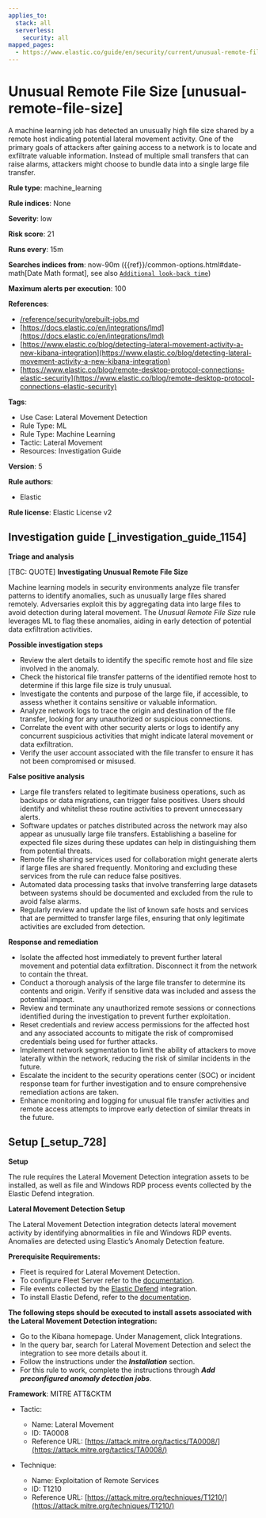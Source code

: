 ```yaml
---
applies_to:
  stack: all
  serverless:
    security: all
mapped_pages:
  - https://www.elastic.co/guide/en/security/current/unusual-remote-file-size.html
---
```


# Unusual Remote File Size [unusual-remote-file-size]

A machine learning job has detected an unusually high file size shared by a remote host indicating potential lateral movement activity. One of the primary goals of attackers after gaining access to a network is to locate and exfiltrate valuable information. Instead of multiple small transfers that can raise alarms, attackers might choose to bundle data into a single large file transfer.

**Rule type**: machine_learning

**Rule indices**: None

**Severity**: low

**Risk score**: 21

**Runs every**: 15m

**Searches indices from**: now-90m ({{ref}}/common-options.html#date-math[Date Math format], see also [`Additional look-back time`](docs-content://solutions/security/detect-and-alert/create-detection-rule.md#rule-schedule))

**Maximum alerts per execution**: 100

**References**:

* [/reference/security/prebuilt-jobs.md](/reference/prebuilt-jobs.md)
* [https://docs.elastic.co/en/integrations/lmd](https://docs.elastic.co/en/integrations/lmd)
* [https://www.elastic.co/blog/detecting-lateral-movement-activity-a-new-kibana-integration](https://www.elastic.co/blog/detecting-lateral-movement-activity-a-new-kibana-integration)
* [https://www.elastic.co/blog/remote-desktop-protocol-connections-elastic-security](https://www.elastic.co/blog/remote-desktop-protocol-connections-elastic-security)

**Tags**:

* Use Case: Lateral Movement Detection
* Rule Type: ML
* Rule Type: Machine Learning
* Tactic: Lateral Movement
* Resources: Investigation Guide

**Version**: 5

**Rule authors**:

* Elastic

**Rule license**: Elastic License v2

## Investigation guide [_investigation_guide_1154]

**Triage and analysis**

[TBC: QUOTE]
**Investigating Unusual Remote File Size**

Machine learning models in security environments analyze file transfer patterns to identify anomalies, such as unusually large files shared remotely. Adversaries exploit this by aggregating data into large files to avoid detection during lateral movement. The *Unusual Remote File Size* rule leverages ML to flag these anomalies, aiding in early detection of potential data exfiltration activities.

**Possible investigation steps**

* Review the alert details to identify the specific remote host and file size involved in the anomaly.
* Check the historical file transfer patterns of the identified remote host to determine if this large file size is truly unusual.
* Investigate the contents and purpose of the large file, if accessible, to assess whether it contains sensitive or valuable information.
* Analyze network logs to trace the origin and destination of the file transfer, looking for any unauthorized or suspicious connections.
* Correlate the event with other security alerts or logs to identify any concurrent suspicious activities that might indicate lateral movement or data exfiltration.
* Verify the user account associated with the file transfer to ensure it has not been compromised or misused.

**False positive analysis**

* Large file transfers related to legitimate business operations, such as backups or data migrations, can trigger false positives. Users should identify and whitelist these routine activities to prevent unnecessary alerts.
* Software updates or patches distributed across the network may also appear as unusually large file transfers. Establishing a baseline for expected file sizes during these updates can help in distinguishing them from potential threats.
* Remote file sharing services used for collaboration might generate alerts if large files are shared frequently. Monitoring and excluding these services from the rule can reduce false positives.
* Automated data processing tasks that involve transferring large datasets between systems should be documented and excluded from the rule to avoid false alarms.
* Regularly review and update the list of known safe hosts and services that are permitted to transfer large files, ensuring that only legitimate activities are excluded from detection.

**Response and remediation**

* Isolate the affected host immediately to prevent further lateral movement and potential data exfiltration. Disconnect it from the network to contain the threat.
* Conduct a thorough analysis of the large file transfer to determine its contents and origin. Verify if sensitive data was included and assess the potential impact.
* Review and terminate any unauthorized remote sessions or connections identified during the investigation to prevent further exploitation.
* Reset credentials and review access permissions for the affected host and any associated accounts to mitigate the risk of compromised credentials being used for further attacks.
* Implement network segmentation to limit the ability of attackers to move laterally within the network, reducing the risk of similar incidents in the future.
* Escalate the incident to the security operations center (SOC) or incident response team for further investigation and to ensure comprehensive remediation actions are taken.
* Enhance monitoring and logging for unusual file transfer activities and remote access attempts to improve early detection of similar threats in the future.


## Setup [_setup_728]

**Setup**

The rule requires the Lateral Movement Detection integration assets to be installed, as well as file and Windows RDP process events collected by the Elastic Defend integration.

**Lateral Movement Detection Setup**

The Lateral Movement Detection integration detects lateral movement activity by identifying abnormalities in file and Windows RDP events. Anomalies are detected using Elastic’s Anomaly Detection feature.

**Prerequisite Requirements:**

* Fleet is required for Lateral Movement Detection.
* To configure Fleet Server refer to the [documentation](docs-content://reference/ingestion-tools/fleet/fleet-server.md).
* File events collected by the [Elastic Defend](https://docs.elastic.co/en/integrations/endpoint) integration.
* To install Elastic Defend, refer to the [documentation](docs-content://solutions/security/configure-elastic-defend/install-elastic-defend.md).

**The following steps should be executed to install assets associated with the Lateral Movement Detection integration:**

* Go to the Kibana homepage. Under Management, click Integrations.
* In the query bar, search for Lateral Movement Detection and select the integration to see more details about it.
* Follow the instructions under the ***Installation*** section.
* For this rule to work, complete the instructions through ***Add preconfigured anomaly detection jobs***.

**Framework**: MITRE ATT&CKTM

* Tactic:

    * Name: Lateral Movement
    * ID: TA0008
    * Reference URL: [https://attack.mitre.org/tactics/TA0008/](https://attack.mitre.org/tactics/TA0008/)

* Technique:

    * Name: Exploitation of Remote Services
    * ID: T1210
    * Reference URL: [https://attack.mitre.org/techniques/T1210/](https://attack.mitre.org/techniques/T1210/)



